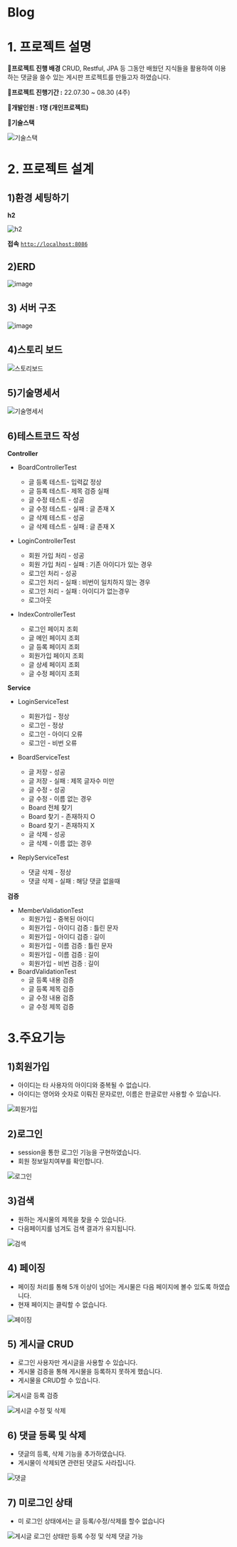 # Blog
# 1. 프로젝트 설명

**📌프로젝트 진행 배경**
CRUD, Restful, JPA 등 그동안 배웠던 지식들을 활용하여 이용하는 댓글을 쓸수 있는 게시판 프로젝트를 만들고자 하였습니다.

**📌프로젝트 진행기간  :**  22.07.30 ~ 08.30 (4주)

**📌개발인원 : 1명 (개인프로젝트)**

**📌기술스택**


![기술스택](https://user-images.githubusercontent.com/52237184/184475536-fedf763f-9c4f-4cc1-b05b-7f9636370aae.JPG)



# 2. 프로젝트 설계

## 1)환경 세팅하기

**h2**

![h2](https://user-images.githubusercontent.com/52237184/184475482-1179c431-7206-4054-981a-1689aab04b02.jpg)

**접속**           [`http://localhost:8086`](http://localhost:8086/)


## 2)ERD

![image](https://user-images.githubusercontent.com/52237184/184476394-7bc6a35e-300d-45e1-81c9-e736b662f9ba.png)

## 3) 서버 구조

![image](https://github.com/sprae114/Blog/assets/52237184/28622415-4454-42da-a761-8f7206f1cf6c)


## 4)스토리 보드


![스토리보드](https://user-images.githubusercontent.com/52237184/184475627-9049d497-7ed2-4417-b9b4-7179cbee06c9.jpg)

## 5)기술명세서


![기술명세서](https://user-images.githubusercontent.com/52237184/184475507-5f53ad3e-03f7-4796-a2c5-f9b4fffe19b6.png)

## 6)테스트코드 작성

**Controller**

- BoardControllerTest
    - 글 등록 테스트- 입력값 정상
    - 글 등록 테스트- 제목 검증 실패
    - 글 수정 테스트 - 성공
    - 글 수정 테스트 - 실패 : 글 존재 X
    - 글 삭제 테스트 - 성공
    - 글 삭제 테스트 - 실패 : 글 존재 X

- LoginControllerTest
    - 회원 가입 처리 - 성공
    - 회원 가입 처리 - 실패 : 기존 아이디가 있는 경우
    - 로그인 처리 - 성공
    - 로그인 처리 - 실패 : 비번이 일치하지 않는 경우
    - 로그인 처리 - 실패 : 아이디가 없는경우
    - 로그아웃
    
- IndexControllerTest
    - 로그인 페이지 조회
    - 글 메인 페이지 조회
    - 글 등록 페이지 조회
    - 회원가입 페이지 조회
    - 글 상세 페이지 조회
    - 글 수정 페이지 조회
    


**Service**

- LoginServiceTest
    - 회원가입 - 정상
    - 로그인 - 정상
    - 로그인 - 아이디 오류
    - 로그인 - 비번 오류
    
- BoardServiceTest
    - 글 저장 - 성공
    - 글 저장 - 실패 : 제목 글자수 미만
    - 글 수정 - 성공
    - 글 수정 - 이름 없는 경우
    - Board 전체 찾기
    - Board 찾기 - 존재하지 O
    - Board 찾기 - 존재하지 X
    - 글 삭제 - 성공
    - 글 삭제 - 이름 없는 경우
    
- ReplyServiceTest
    - 댓글 삭제 - 정상
    - 댓글 삭제 - 실패 : 해당 댓글 없을때


**검증**

- MemberValidationTest
    - 회원가입 - 중복된 아이디
    - 회원가입 - 아이디 검증 : 틀린 문자
    - 회원가입 - 아이디 검증 : 길이
    - 회원가입 - 이름 검증 : 틀린 문자
    - 회원가입 - 이름 검증 : 길이
    - 회원가입 - 비번 검증 : 길이
- BoardValidationTest
    - 글 등록 내용 검증
    - 글 등록 제목 검증
    - 글 수정 내용 검증
    - 글 수정 제목 검증
    

# 3.주요기능

## 1)회원가입

- 아이디는 타 사용자의 아이디와 중복될 수 없습니다.
- 아이디는 영어와 숫자로 이뤄진 문자로만, 이름은 한글로만 사용할 수 있습니다.


![회원가입](https://user-images.githubusercontent.com/52237184/184475662-0a3b2823-c9bf-4cb3-bc9e-380dd94079cd.gif)
    

## 2)로그인

- session을 통한 로그인 기능을 구현하였습니다.
- 회원 정보일치여부를 확인합니다.
    
 
 ![로그인](https://user-images.githubusercontent.com/52237184/184475658-e3762f51-0d13-4661-bc88-82e4449ea50f.gif)
    

## 3)검색

- 원하는 게시물의 제목을 찾을 수 있습니다.
- 다음페이지를 넘겨도 검색 결과가 유지됩니다.
    
 
 ![검색](https://user-images.githubusercontent.com/52237184/184475651-68eeff12-0c0d-44b3-9793-f3101496b4f0.gif)   

## 4) 페이징

- 페이징 처리를 통해 5개 이상이 넘어는 게시물은 다음 페이지에 볼수 있도록 하였습니다.
- 현재 페이지는 클릭할 수 없습니다.
    

![페이징](https://user-images.githubusercontent.com/52237184/184475659-e75e775f-b454-42cd-8613-5156e8627c36.gif)
    

## 5) 게시글 CRUD

- 로그인 사용자만 게시글을 사용할 수 있습니다.
- 게시물 검증을 통해 게시물을 등록하지 못하게 했습니다.
- 게시물을 CRUD할 수 있습니다.
    

![게시글 등록 검증](https://user-images.githubusercontent.com/52237184/184475653-296f203c-f6c4-460f-975d-22440caa7422.gif)



![게시글 수정 및 삭제](https://user-images.githubusercontent.com/52237184/184475655-a0304d42-b71a-4872-ada1-39333ef8c15a.gif)  
    
    
    

## 6) 댓글 등록 및 삭제

- 댓글의 등록, 삭제 기능을 추가하였습니다.
- 게시물이 삭제되면 관련된 댓글도 사라집니다.
    

![댓글](https://user-images.githubusercontent.com/52237184/184475656-b5426fb8-35ac-48cd-b01c-1a55a514ac28.gif)    

## 7) 미로그인 상태

- 미 로그인 상태에서는 글 등록/수정/삭제를 할수 없습니다


![게시글 로그인 상태만 등록 수정 및 삭제 댓글 가능](https://user-images.githubusercontent.com/52237184/184475654-c4dc7734-d80a-4c02-a882-4ba9c488c372.gif)
